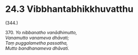 # 24.3 Vibbhantabhikkhuvatthu

(344.)

370\. _Yo nibbanatho vanādhimutto,_  
_Vanamutto vanameva dhāvati;_  
_Taṃ puggalametha passatha,_  
_Mutto bandhanameva dhāvati._
